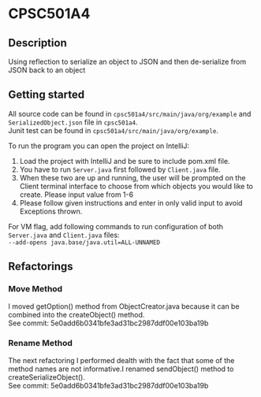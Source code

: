 # CPSC501A4

## Description
Using reflection to serialize an object to JSON and then de-serialize from JSON back to an object

## Getting started

All source code can be found in `cpsc501a4/src/main/java/org/example` and `SerializedObject.json` file in `cpsc501a4`.\
Junit test can be found in `cpsc501a4/src/main/java/org/example`.

To run the program you can open the project on IntelliJ:
1. Load the project with IntelliJ and be sure to include pom.xml file. 
2. You have to run `Server.java` first followed by `Client.java` file. 
3. When these two are up and running, the user will be prompted on the Client terminal interface to choose from which objects you would like to create. Please input value from 1-6
4. Please follow given instructions and enter in only valid input to avoid Exceptions thrown.


For VM flag, add following commands to run configuration of both `Server.java` and `Client.java` files:\
```--add-opens java.base/java.util=ALL-UNNAMED```

## Refactorings

### Move Method
I moved getOption() method from ObjectCreator.java because it can be combined into the createObject() method.\
See commit: 5e0add6b0341bfe3ad31bc2987ddf00e103ba19b

### Rename Method
The next refactoring I performed dealth with the fact that some of the method names are not informative.I renamed sendObject() method to createSerializeObject().\
See commit: 5e0add6b0341bfe3ad31bc2987ddf00e103ba19b


